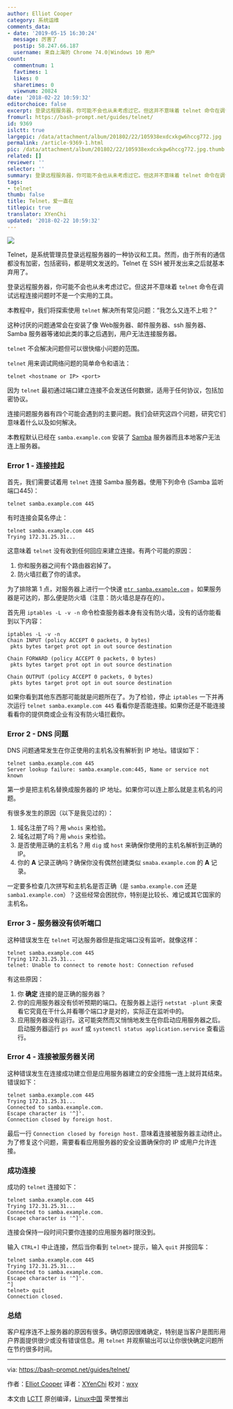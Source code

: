 ```yaml
---
author: Elliot Cooper
category: 系统运维
comments_data:
- date: '2019-05-15 16:30:24'
  message: 厉害了
  postip: 58.247.66.187
  username: 来自上海的 Chrome 74.0|Windows 10 用户
count:
  commentnum: 1
  favtimes: 1
  likes: 0
  sharetimes: 0
  viewnum: 20824
date: '2018-02-22 10:59:32'
editorchoice: false
excerpt: 登录远程服务器，你可能不会也从未考虑过它。但这并不意味着 telnet 命令在调试远程连接问题时不是一个实用的工具。
fromurl: https://bash-prompt.net/guides/telnet/
id: 9369
islctt: true
largepic: /data/attachment/album/201802/22/105938exdcxkgw6hccg772.jpg
permalink: /article-9369-1.html
pic: /data/attachment/album/201802/22/105938exdcxkgw6hccg772.jpg.thumb.jpg
related: []
reviewer: ''
selector: ''
summary: 登录远程服务器，你可能不会也从未考虑过它。但这并不意味着 telnet 命令在调试远程连接问题时不是一个实用的工具。
tags:
- telnet
thumb: false
title: Telnet，爱一直在
titlepic: true
translator: XYenChi
updated: '2018-02-22 10:59:32'
---
```


![](/data/attachment/album/201802/22/105938exdcxkgw6hccg772.jpg)


Telnet，是系统管理员登录远程服务器的一种协议和工具。然而，由于所有的通信都没有加密，包括密码，都是明文发送的。Telnet 在 SSH 被开发出来之后就基本弃用了。


登录远程服务器，你可能不会也从未考虑过它。但这并不意味着 `telnet` 命令在调试远程连接问题时不是一个实用的工具。


本教程中，我们将探索使用 `telnet` 解决所有常见问题：“我怎么又连不上啦？”


这种讨厌的问题通常会在安装了像 Web服务器、邮件服务器、ssh 服务器、Samba 服务器等诸如此类的事之后遇到，用户无法连接服务器。


`telnet` 不会解决问题但可以很快缩小问题的范围。


`telnet` 用来调试网络问题的简单命令和语法：



```
telnet <hostname or IP> <port>

```

因为 `telnet` 最初通过端口建立连接不会发送任何数据，适用于任何协议，包括加密协议。


连接问题服务器有四个可能会遇到的主要问题。我们会研究这四个问题，研究它们意味着什么以及如何解决。


本教程默认已经在 `samba.example.com` 安装了 [Samba](https://www.samba.org/) 服务器而且本地客户无法连上服务器。


### Error 1 - 连接挂起


首先，我们需要试着用 `telnet` 连接 Samba 服务器。使用下列命令 (Samba 监听端口445)：



```
telnet samba.example.com 445

```

有时连接会莫名停止：



```
telnet samba.example.com 445
Trying 172.31.25.31...

```

这意味着 `telnet` 没有收到任何回应来建立连接。有两个可能的原因：


1. 你和服务器之间有个路由器宕掉了。
2. 防火墙拦截了你的请求。


为了排除第 1 点，对服务器上进行一个快速 [`mtr samba.example.com`](https://www.systutorials.com/docs/linux/man/8-mtr/) 。如果服务器是可达的，那么便是防火墙（注意：防火墙总是存在的）。


首先用 `iptables -L -v -n` 命令检查服务器本身有没有防火墙，没有的话你能看到以下内容：



```
iptables -L -v -n
Chain INPUT (policy ACCEPT 0 packets, 0 bytes)
 pkts bytes target prot opt in out source destination

Chain FORWARD (policy ACCEPT 0 packets, 0 bytes)
 pkts bytes target prot opt in out source destination

Chain OUTPUT (policy ACCEPT 0 packets, 0 bytes)
 pkts bytes target prot opt in out source destination

```

如果你看到其他东西那可能就是问题所在了。为了检验，停止 `iptables` 一下并再次运行 `telnet samba.example.com 445` 看看你是否能连接。如果你还是不能连接看看你的提供商或企业有没有防火墙拦截你。


### Error 2 - DNS 问题


DNS 问题通常发生在你正使用的主机名没有解析到 IP 地址。错误如下：



```
telnet samba.example.com 445
Server lookup failure: samba.example.com:445, Name or service not known

```

第一步是把主机名替换成服务器的 IP 地址。如果你可以连上那么就是主机名的问题。


有很多发生的原因（以下是我见过的）：


1. 域名注册了吗？用 `whois` 来检验。
2. 域名过期了吗？用 `whois` 来检验。
3. 是否使用正确的主机名？用 `dig` 或 `host` 来确保你使用的主机名解析到正确的 IP。
4. 你的 **A** 记录正确吗？确保你没有偶然创建类似 `smaba.example.com` 的 **A** 记录。


一定要多检查几次拼写和主机名是否正确（是 `samba.example.com` 还是 `samba1.example.com`）？这些经常会困扰你，特别是比较长、难记或其它国家的主机名。


### Error 3 - 服务器没有侦听端口


这种错误发生在 `telnet` 可达服务器但是指定端口没有监听。就像这样：



```
telnet samba.example.com 445
Trying 172.31.25.31...
telnet: Unable to connect to remote host: Connection refused

```

有这些原因：


1. 你 **确定** 连接的是正确的服务器？
2. 你的应用服务器没有侦听预期的端口。在服务器上运行 `netstat -plunt` 来查看它究竟在干什么并看哪个端口才是对的，实际正在监听中的。
3. 应用服务器没有运行。这可能突然而又悄悄地发生在你启动应用服务器之后。启动服务器运行 `ps auxf` 或 `systemctl status application.service` 查看运行。


### Error 4 - 连接被服务器关闭


这种错误发生在连接成功建立但是应用服务器建立的安全措施一连上就将其结束。错误如下：



```
telnet samba.example.com 445
Trying 172.31.25.31...
Connected to samba.example.com.
Escape character is '^]'.
Connection closed by foreign host.

```

最后一行 `Connection closed by foreign host.` 意味着连接被服务器主动终止。为了修复这个问题，需要看看应用服务器的安全设置确保你的 IP 或用户允许连接。


### 成功连接


成功的 `telnet` 连接如下：



```
telnet samba.example.com 445
Trying 172.31.25.31...
Connected to samba.example.com.
Escape character is '^]'.

```

连接会保持一段时间只要你连接的应用服务器时限没到。


输入 `CTRL+]` 中止连接，然后当你看到 `telnet>` 提示，输入 `quit` 并按回车：



```
telnet samba.example.com 445
Trying 172.31.25.31...
Connected to samba.example.com.
Escape character is '^]'.
^]
telnet> quit
Connection closed.

```

### 总结


客户程序连不上服务器的原因有很多。确切原因很难确定，特别是当客户是图形用户界面提供很少或没有错误信息。用 `telnet` 并观察输出可以让你很快确定问题所在节约很多时间。




---


via: <https://bash-prompt.net/guides/telnet/>


作者：[Elliot Cooper](https://bash-prompt.net) 译者：[XYenChi](https://github.com/XYenChi) 校对：[wxy](https://github.com/wxy)


本文由 [LCTT](https://github.com/LCTT/TranslateProject) 原创编译，[Linux中国](https://linux.cn/) 荣誉推出